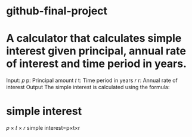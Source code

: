# github-final-project

# A calculator that calculates simple interest given principal, annual rate of interest and time period in years.
Input:
𝑝
p: Principal amount
𝑡
t: Time period in years
𝑟
r: Annual rate of interest
Output
The simple interest is calculated using the formula:

simple interest
=
𝑝
×
𝑡
×
𝑟
simple interest=p×t×r
